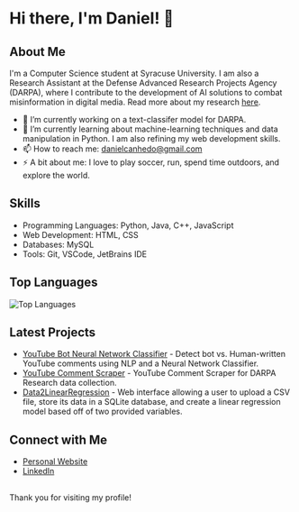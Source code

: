 # Hi there, I'm Daniel! 👋

## About Me

I'm a Computer Science student at Syracuse University. I am also a Research Assistant at the Defense Advanced Research Projects Agency (DARPA), where I contribute to the development of AI solutions to combat misinformation in digital media. Read more about my research [here](https://daniwave100.github.io/DanielPersonalPage/).

- 🔭 I’m currently working on a text-classifer model for DARPA.
- 🌱 I’m currently learning about machine-learning techniques and data manipulation in Python. I am also refining my web development skills.
- 📫 How to reach me: [danielcanhedo@gmail.com](danielcanhedo@gmail.com)
- ⚡ A bit about me: I love to play soccer, run, spend time outdoors, and explore the world.

## Skills

- Programming Languages: Python, Java, C++, JavaScript
- Web Development: HTML, CSS
- Databases: MySQL
- Tools: Git, VSCode, JetBrains IDE

## Top Languages

![Top Languages](https://github-readme-stats.vercel.app/api/top-langs/?username=Daniwave100&layout=compact&theme=radical)

## Latest Projects

- [YouTube Bot Neural Network Classifier](https://github.com/Daniwave100/YouTube-Bot-NN-Classifier) - Detect bot vs. Human-written YouTube comments using NLP and a Neural Network Classifier.
- [YouTube Comment Scraper](https://github.com/Daniwave100/YouTube-Comment-Scraper) - YouTube Comment Scraper for DARPA Research data collection.
- [Data2LinearRegression](https://github.com/diegomaldon/Data2LinearRegressionModel) - Web interface allowing a user to upload a CSV file, store its data in a SQLite database, and create a linear regression model based off   of two provided variables.

## Connect with Me

- [Personal Website](https://daniwave100.github.io/DanielPersonalPage/)
- [LinkedIn](https://www.linkedin.com/in/your-linkedin-profile)

##

Thank you for visiting my profile!


